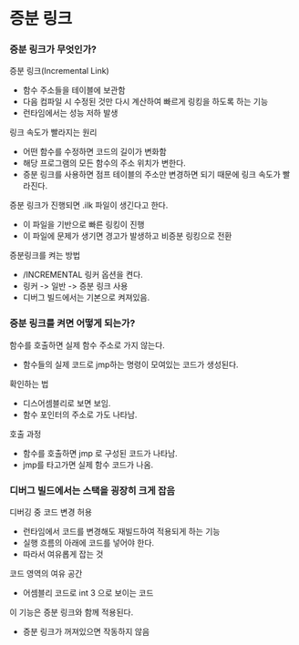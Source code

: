 # 증분 링크
### 증분 링크가 무엇인가?
증분 링크(Incremental Link)
* 함수 주소들을 테이블에 보관함
* 다음 컴파일 시 수정된 것만 다시 계산하여 빠르게 링킹을 하도록 하는 기능
* 런타임에서는 성능 저하 발생

링크 속도가 빨라지는 원리
* 어떤 함수를 수정하면 코드의 길이가 변화함
* 해당 프로그램의 모든 함수의 주소 위치가 변한다.
* 증분 링크를 사용하면 점프 테이블의 주소만 변경하면 되기 때문에 링크 속도가 빨라진다.

증분 링크가 진행되면 .ilk 파일이 생긴다고 한다.
* 이 파일을 기반으로 빠른 링킹이 진행
* 이 파일에 문제가 생기면 경고가 발생하고 비증분 링킹으로 전환

증분링크를 켜는 방법
* /INCREMENTAL 링커 옵션을 켠다.
* 링커 -> 일반 -> 증분 링크 사용
* 디버그 빌드에서는 기본으로 켜져있음.

### 증분 링크를 켜면 어떻게 되는가?
함수를 호출하면 실제 함수 주소로 가지 않는다.
* 함수들의 실제 코드로 jmp하는 명령이 모여있는 코드가 생성된다.

확인하는 법
* 디스어셈블리로 보면 보임.
* 함수 포인터의 주소로 가도 나타남.

호출 과정
* 함수를 호출하면 jmp 로 구성된 코드가 나타남.
* jmp를 타고가면 실제 함수 코드가 나옴.

### 디버그 빌드에서는 스택을 굉장히 크게 잡음
디버깅 중 코드 변경 허용
* 런타임에서 코드를 변경해도 재빌드하여 적용되게 하는 기능
* 실행 흐름의 아래에 코드를 넣어야 한다.
* 따라서 여유롭게 잡는 것

코드 영역의 여유 공간
* 어셈블리 코드로 int 3 으로 보이는 코드

이 기능은 증분 링크와 함께 적용된다.
* 증분 링크가 꺼져있으면 작동하지 않음
